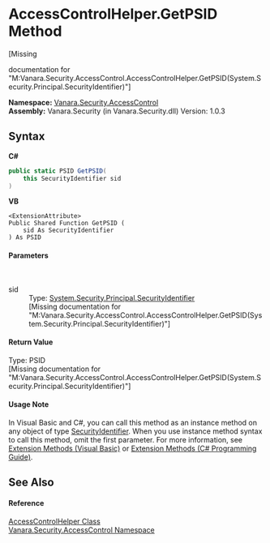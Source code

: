 # AccessControlHelper.GetPSID Method 
 

\[Missing <summary> documentation for "M:Vanara.Security.AccessControl.AccessControlHelper.GetPSID(System.Security.Principal.SecurityIdentifier)"\]

**Namespace:**&nbsp;<a href="62a937f8-234b-6e15-2f22-272a8ae206a7">Vanara.Security.AccessControl</a><br />**Assembly:**&nbsp;Vanara.Security (in Vanara.Security.dll) Version: 1.0.3

## Syntax

**C#**<br />
``` C#
public static PSID GetPSID(
	this SecurityIdentifier sid
)
```

**VB**<br />
``` VB
<ExtensionAttribute>
Public Shared Function GetPSID ( 
	sid As SecurityIdentifier
) As PSID
```


#### Parameters
&nbsp;<dl><dt>sid</dt><dd>Type: <a href="http://msdn2.microsoft.com/en-us/library/s0wwwkby" target="_blank">System.Security.Principal.SecurityIdentifier</a><br />\[Missing <param name="sid"/> documentation for "M:Vanara.Security.AccessControl.AccessControlHelper.GetPSID(System.Security.Principal.SecurityIdentifier)"\]</dd></dl>

#### Return Value
Type: PSID<br />\[Missing <returns> documentation for "M:Vanara.Security.AccessControl.AccessControlHelper.GetPSID(System.Security.Principal.SecurityIdentifier)"\]

#### Usage Note
In Visual Basic and C#, you can call this method as an instance method on any object of type <a href="http://msdn2.microsoft.com/en-us/library/s0wwwkby" target="_blank">SecurityIdentifier</a>. When you use instance method syntax to call this method, omit the first parameter. For more information, see <a href="http://msdn.microsoft.com/en-us/library/bb384936.aspx">Extension Methods (Visual Basic)</a> or <a href="http://msdn.microsoft.com/en-us/library/bb383977.aspx">Extension Methods (C# Programming Guide)</a>.

## See Also


#### Reference
<a href="481af0cb-3c08-3c93-e448-e028e740de95">AccessControlHelper Class</a><br /><a href="62a937f8-234b-6e15-2f22-272a8ae206a7">Vanara.Security.AccessControl Namespace</a><br />